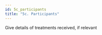 ```yaml
---
id: 5c_participants
title: "5c. Participants"
---
```

Give details of treatments received, if relevant